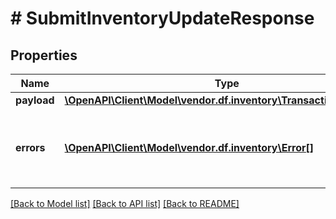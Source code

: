 # # SubmitInventoryUpdateResponse

## Properties

Name | Type | Description | Notes
------------ | ------------- | ------------- | -------------
**payload** | [**\OpenAPI\Client\Model\vendor.df.inventory\TransactionReference**](TransactionReference.md) |  | [optional]
**errors** | [**\OpenAPI\Client\Model\vendor.df.inventory\Error[]**](Error.md) | A list of error responses returned when a request is unsuccessful. | [optional]

[[Back to Model list]](../../README.md#models) [[Back to API list]](../../README.md#endpoints) [[Back to README]](../../README.md)
